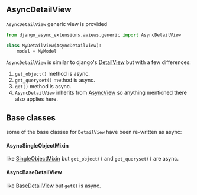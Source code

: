 ## AsyncDetailView

`AsyncDetailView` generic view is provided

```python
from django_async_extensions.aviews.generic import AsyncDetailView

class MyDetailView(AsyncDetailView):
    model = MyModel
```

`AsyncDetailView` is similar to django's [DetailView](https://docs.djangoproject.com/en/5.1/ref/class-based-views/generic-display/#detailview) but with a few differences:

1. `get_object()` method is async.
2. `get_queryset()` method is async.
3. `get()` method is async.
4. `AsyncDetailView` inherits from [AsyncView](async-class-based-views.md#asyncview) so anything mentioned there also applies here.


## Base classes
some of the base classes for `DetailView` have been re-written as async:

#### AsyncSingleObjectMixin

like [SingleObjectMixin](https://docs.djangoproject.com/en/5.1/ref/class-based-views/mixins-single-object/#django.views.generic.detail.SingleObjectMixin) but `get_object()` and `get_queryset()` are async.

#### AsyncBaseDetailView

like [BaseDetailView](https://docs.djangoproject.com/en/5.1/ref/class-based-views/generic-display/#django.views.generic.detail.BaseDetailView) but `get()` is async.
